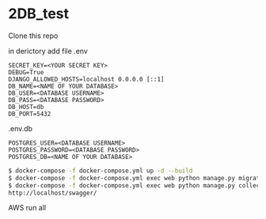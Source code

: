 # 2DB_test


Clone this repo 

in derictory add file 
.env
```script
SECRET_KEY=<YOUR SECRET KEY>
DEBUG=True
DJANGO_ALLOWED_HOSTS=localhost 0.0.0.0 [::1]
DB_NAME=<NAME OF YOUR DATABASE>
DB_USER=<DATABASE USERNAME>
DB_PASS=<DATABASE PASSWORD>
DB_HOST=db
DB_PORT=5432
```


.env.db
```script
POSTGRES_USER=<DATABASE USERNAME>
POSTGRES_PASSWORD=<DATABASE PASSWORD>
POSTGRES_DB=<NAME OF YOUR DATABASE>
```

```bash
$ docker-compose -f docker-compose.yml up -d --build
$ docker-compose -f docker-compose.yml exec web python manage.py migrate --noinput
$ docker-compose -f docker-compose.yml exec web python manage.py collectstatic --no-input --clear
http://localhost/swagger/
```
AWS run all 
